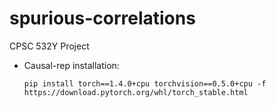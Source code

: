# spurious-correlations
CPSC 532Y Project

* Causal-rep installation:

    `pip install torch==1.4.0+cpu torchvision==0.5.0+cpu -f https://download.pytorch.org/whl/torch_stable.html`